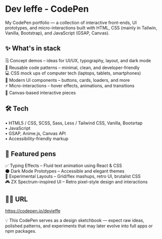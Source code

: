 # Dev Ieffe - CodePen 

My CodePen portfolio — a collection of interactive front-ends, UI prototypes, and micro-interactions built with HTML, CSS (mainly in Tailwin, Vanilla, Bootstrap), and JavaScript (GSAP, Canvas).

## ✨ What's in stack
🗒️ Concept demos – ideas for UI/UX, typography, layout, and dark mode  
🔁 Reusable code patterns – minimal, clean, and developer-friendly  
💻 CSS mock ups of computer tech (laptops, tablets, smartphones)  
🎨 Modern UI components – buttons, cards, loaders, and more  
⚡️ Micro-interactions – hover effects, animations, and transitions  
🧩 Canvas-based interactive pieces  

## 🛠 Tech 
• HTML5 / CSS, SCSS, Sass, Less / Tailwind CSS, Vanilla, Bootsrtap  
• JavaScript   
• GSAP, Anime.js, Canvas API  
• Accessibility-friendly markup  

## 📌 Featured pens
✅ Typing Effects – Fluid text animation using React & CSS  
🌑 Dark Mode Prototypes – Accessible and elegant themes  
🧪 Experimental Layouts – Grid/flex mashups, retro UI, brutalist CSS  
🎮 ZX Spectrum-inspired UI – Retro pixel-style design and interactions  

## 🧑‍💻 URL

https://codepen.io/devieffe  

  
💡 This CodePen serves as a design sketchbook — expect raw ideas, polished patterns, and experiments that may later evolve into full apps or npm packages.
